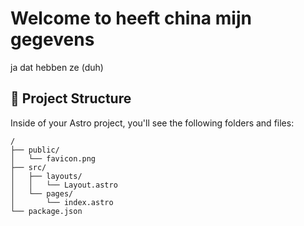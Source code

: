 # Welcome to heeft china mijn gegevens

ja dat hebben ze (duh)


## 🚀 Project Structure

Inside of your Astro project, you'll see the following folders and files:

```
/
├── public/
│   └── favicon.png
├── src/
│   ├── layouts/
│   │   └── Layout.astro
│   └── pages/
│       └── index.astro
└── package.json
```

